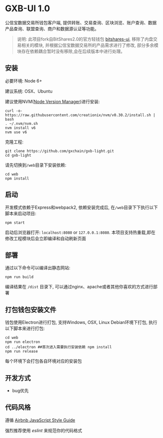 GXB-UI 1.0
============

公信宝数据交易所钱包客户端, 提供转账、交易查询、区块浏览、账户查询、数据产品查询、联盟查询、商户和数据源认证等功能。

> 说明: 此项目fork自BitShares2.0的官方轻钱包 [bitshares-ui](https://github.com/bitshares/bitshares-ui), 移除了内盘交易相关的模块, 并根据公信宝数据交易所的产品需求进行了修改, 部分多余模块存在依赖耦合暂时没有移除,会在后续版本中进行处理。

## 安装

必要环境: Node 6+

建议系统: OSX、Ubuntu

建议使用NVM([Node Version Manager](https://github.com/creationix/nvm))进行安装:

```
curl -o- https://raw.githubusercontent.com/creationix/nvm/v0.30.2/install.sh | bash
. ~/.nvm/nvm.sh
nvm install v6
nvm use v6
```

克隆工程:

```
git clone https://github.com/gxchain/gxb-light.git
cd gxb-light
```

请先切换到`/web`目录下安装依赖:

```
cd web
npm install
```

## 启动

开发模式依赖于Express和webpack2, 依赖安装完成后, 在`/web`目录下下执行以下脚本来启动项目:
```
npm start
```

启动后浏览器打开: `localhost:8080` or `127.0.0.1:8080`. 
本项目支持热重载,即在修改工程模块后会立即编译和自动刷新页面


## 部署
通过以下命令可以编译出静态网站:
```
npm run build
```
编译结果在 `/dist` 目录下, 可以通过nginx、apache或者其他你喜欢的方式进行部署

## 打包钱包安装文件

钱包使用Electron进行打包, 支持Windows, OSX, Linux Debian环境下打包, 执行以下脚本来进行打包:

```
cd web
npm run electron
cd ../electron ##首次进入需要执行安装依赖 npm install
npm run release
```

每个环境下会打包各自环境对应的安装包

## 开发方式

- bug优先

## 代码风格

遵循 [Airbnb JavaScript Style Guide](https://github.com/airbnb/javascript)

强烈推荐使用 _eslint_ 来规范你的代码格式
